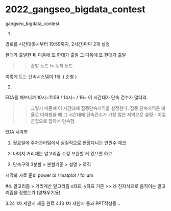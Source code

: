 # 2022_gangseo_bigdata_contest
gangseo_bigdata_contest


1.
경로를 시간대(8시부터 19:59까지, 2시간)마다 2개 설정

한대가 출발한 뒤 다음에 또 한대가 출발
그 다음에 또 한대가 출발

>> 출발 노드 != 도착 노드

이렇게 도는 단속시스템이 1개. ( 순찰 )

2.
EDA를 해보니까 10시~11:59 / 14시~ / 16~ 
이 시간대가 단속 건수가 많더라.
>> 그렇기 때문에 이 시간대에 집중단속지역을 설정한다.
>> 집중 단속지역은 비율로 따져봤을 때 그 시간대에 단속건수가 가장 많은 지역으로 설정 - 이걸 군집으로 잡아서 단속함.

EDA 시각화

1. 월요일에 주차관리팀에서 실질적으로 현장다니는 인원수 체크

2. 나머지 거리재는 알고리즘 수정 보완할 거 있으면 하고

3. 단속구역 3분할 > 분할기준 > 설명 > 로직

시각화 자료 준비
power bi / matplot / folium

#4. 알고리즘 > 거리계산 알고리즘 x좌표, y좌표 기준 >> 왜 진자식으로 움직이는 알고리즘을 정했는가 (양채우기용)

3.24 1차  제안서 제출 완료
4.13 1차 제안서 통과 PPT작성중...

